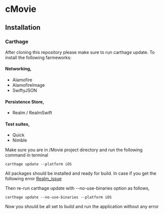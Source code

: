 # cMovie

## Installation

### Carthage
After cloning this repository please make sure to run carthage update. To install
the following farmeworks:

#### Networking, 
- Alamofire 
- AlamofireImage 
- SwiftyJSON 

#### Persistence Store, 
- Realm / RealmSwift 

#### Test suites, 
- Quick 
- Nimble

Make sure you are in /Movie project directory and run the following command in terminal

```
carthage update --platform iOS
```
All packages should be installed and ready for build. In case if you get the following error 
[Realm_issue](https://github.com/realm/realm-cocoa/issues/5709)


Then re-run carthage update with --no-use-binaries option as follows,


```
carthage update --no-use-binaries --platform iOS
```
Now you should be all set to build and run the application without any error
